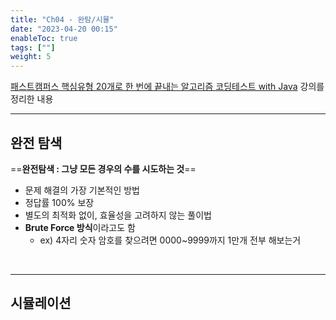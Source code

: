 ```yaml
---
title: "Ch04 - 완탐/시뮬"
date: "2023-04-20 00:15"
enableToc: true
tags: [""]
weight: 5
---
```


<a href='https://fastcampus.co.kr/dev_online_codingtest' target='_blank'>패스트캠퍼스 핵심유형 20개로 한 번에 끝내는 알고리즘 코딩테스트 with Java</a> 강의를 정리한 내용

<hr>

## 완전 탐색

==**완전탐색 : 그냥 모든 경우의 수를 시도하는 것**==
- 문제 해결의 가장 기본적인 방법
- 정답률 100% 보장
- 별도의 최적화 없이, 효율성을 고려하지 않는 풀이법
- **Brute Force 방식**이라고도 함
	- ex) 4자리 숫자 암호를 찾으려면 0000~9999까지 1만개 전부 해보는거

<br>

<hr>

## 시뮬레이션